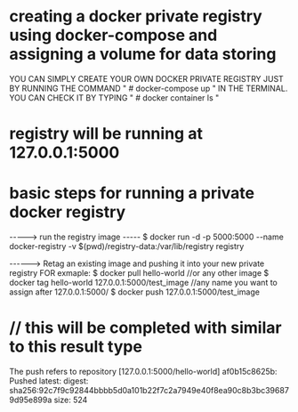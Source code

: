 # creating a docker private registry using docker-compose and assigning a volume for data storing 
YOU CAN SIMPLY CREATE YOUR OWN DOCKER PRIVATE REGISTRY JUST BY RUNNING THE COMMAND " # docker-compose up " IN THE TERMINAL.
YOU CAN CHECK IT BY TYPING " # docker container ls "

# registry will be running at 127.0.0.1:5000

# basic steps for running a private docker registry 
-----> run the registry image -----
$ docker run -d -p 5000:5000 --name docker-registry -v $(pwd)/registry-data:/var/lib/registry registry

------> Retag an existing image and pushing it into your new private registry 
FOR exmaple:
$ docker pull hello-world   //or any other image
$ docker tag hello-world 127.0.0.1:5000/test_image   //any name you want to assign after 127.0.0.1:5000/
$ docker push 127.0.0.1:5000/test_image
# // this will be completed with similar to this result type 

 The push refers to repository [127.0.0.1:5000/hello-world]
af0b15c8625b: Pushed 
latest: digest: sha256:92c7f9c92844bbbb5d0a101b22f7c2a7949e40f8ea90c8b3bc396879d95e899a size: 524

# 
